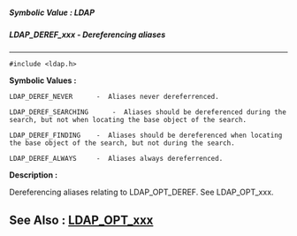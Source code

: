 ##### Symbolic Value : LDAP
##### LDAP_DEREF_xxx - Dereferencing aliases
---
```
#include <ldap.h>
```

**Symbolic Values :**

	LDAP_DEREF_NEVER	  -  Aliases never dereferrenced.

	LDAP_DEREF_SEARCHING	  -  Aliases should be dereferenced during the search, but not when locating the base object of the search.

	LDAP_DEREF_FINDING	  -  Aliases should be dereferenced when locating the base object of the search, but not during the search.

	LDAP_DEREF_ALWAYS	  -  Aliases always dereferrenced.


**Description :**

Dereferencing aliases relating to LDAP_OPT_DEREF.  See LDAP_OPT_xxx.


**See Also :**
[LDAP_OPT_xxx](/domino-c-api-docs/reference/Symb/LDAP_OPT_xxx)
---
